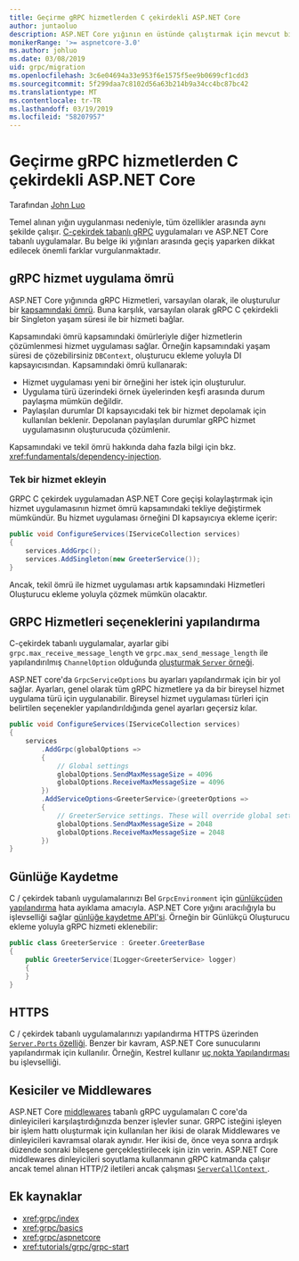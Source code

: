 ```yaml
---
title: Geçirme gRPC hizmetlerden C çekirdekli ASP.NET Core
author: juntaoluo
description: ASP.NET Core yığının en üstünde çalıştırmak için mevcut bir C çekirdek tabanlı gRPC uygulamayı taşımayı öğreneceksiniz.
monikerRange: '>= aspnetcore-3.0'
ms.author: johluo
ms.date: 03/08/2019
uid: grpc/migration
ms.openlocfilehash: 3c6e04694a33e953f6e1575f5ee9b0699cf1cdd3
ms.sourcegitcommit: 5f299daa7c8102d56a63b214b9a34cc4bc87bc42
ms.translationtype: MT
ms.contentlocale: tr-TR
ms.lasthandoff: 03/19/2019
ms.locfileid: "58207957"
---
```

# <a name="migrating-grpc-services-from-c-core-to-aspnet-core"></a>Geçirme gRPC hizmetlerden C çekirdekli ASP.NET Core

Tarafından [John Luo](https://github.com/juntaoluo)

Temel alınan yığın uygulanması nedeniyle, tüm özellikler arasında aynı şekilde çalışır. [C-çekirdek tabanlı gRPC](https://grpc.io/blog/grpc-stacks) uygulamaları ve ASP.NET Core tabanlı uygulamalar. Bu belge iki yığınları arasında geçiş yaparken dikkat edilecek önemli farklar vurgulanmaktadır.

## <a name="grpc-service-implementation-lifetime"></a>gRPC hizmet uygulama ömrü

ASP.NET Core yığınında gRPC Hizmetleri, varsayılan olarak, ile oluşturulur bir [kapsamındaki ömrü](xref:fundamentals/dependency-injection). Buna karşılık, varsayılan olarak gRPC C çekirdekli bir Singleton yaşam süresi ile bir hizmeti bağlar.

Kapsamındaki ömrü kapsamındaki ömürleriyle diğer hizmetlerin çözümlenmesi hizmet uygulaması sağlar. Örneğin kapsamındaki yaşam süresi de çözebilirsiniz `DBContext`, oluşturucu ekleme yoluyla DI kapsayıcısından. Kapsamındaki ömrü kullanarak:

* Hizmet uygulaması yeni bir örneğini her istek için oluşturulur.
* Uygulama türü üzerindeki örnek üyelerinden keşfi arasında durum paylaşma mümkün değildir.
* Paylaşılan durumlar DI kapsayıcıdaki tek bir hizmet depolamak için kullanılan beklenir. Depolanan paylaşılan durumlar gRPC hizmet uygulamasının oluşturucuda çözümlenir. 

Kapsamındaki ve tekil ömrü hakkında daha fazla bilgi için bkz. <xref:fundamentals/dependency-injection>.

### <a name="add-a-singleton-service"></a>Tek bir hizmet ekleyin

GRPC C çekirdek uygulamadan ASP.NET Core geçişi kolaylaştırmak için hizmet uygulamasının hizmet ömrü kapsamındaki tekliye değiştirmek mümkündür. Bu hizmet uygulaması örneğini DI kapsayıcıya ekleme içerir:

```csharp
public void ConfigureServices(IServiceCollection services)
{
    services.AddGrpc();
    services.AddSingleton(new GreeterService());
}
```

Ancak, tekil ömrü ile hizmet uygulaması artık kapsamındaki Hizmetleri Oluşturucu ekleme yoluyla çözmek mümkün olacaktır.

## <a name="configure-grpc-services-options"></a>GRPC Hizmetleri seçeneklerini yapılandırma

C-çekirdek tabanlı uygulamalar, ayarlar gibi `grpc.max_receive_message_length` ve `grpc.max_send_message_length` ile yapılandırılmış `ChannelOption` olduğunda [oluşturmak `Server` örneği](https://grpc.io/grpc/csharp/api/Grpc.Core.Server.html#Grpc_Core_Server__ctor_System_Collections_Generic_IEnumerable_Grpc_Core_ChannelOption__).

ASP.NET core'da `GrpcServiceOptions` bu ayarları yapılandırmak için bir yol sağlar. Ayarları, genel olarak tüm gRPC hizmetlere ya da bir bireysel hizmet uygulama türü için uygulanabilir. Bireysel hizmet uygulaması türleri için belirtilen seçenekler yapılandırıldığında genel ayarları geçersiz kılar.

```csharp
public void ConfigureServices(IServiceCollection services)
{
    services
        .AddGrpc(globalOptions =>
        {
            // Global settings
            globalOptions.SendMaxMessageSize = 4096
            globalOptions.ReceiveMaxMessageSize = 4096
        })
        .AddServiceOptions<GreeterService>(greeterOptions =>
        {
            // GreeterService settings. These will override global settings
            globalOptions.SendMaxMessageSize = 2048
            globalOptions.ReceiveMaxMessageSize = 2048
        })
}
```

## <a name="logging"></a>Günlüğe Kaydetme

C / çekirdek tabanlı uygulamalarınızı Bel `GrpcEnvironment` için [günlükçüden yapılandırma](https://grpc.io/grpc/csharp/api/Grpc.Core.GrpcEnvironment.html?q=size#Grpc_Core_GrpcEnvironment_SetLogger_Grpc_Core_Logging_ILogger_) hata ayıklama amacıyla. ASP.NET Core yığını aracılığıyla bu işlevselliği sağlar [günlüğe kaydetme API'si](xref:fundamentals/logging/index). Örneğin bir Günlükçü Oluşturucu ekleme yoluyla gRPC hizmeti eklenebilir:

```csharp
public class GreeterService : Greeter.GreeterBase
{
    public GreeterService(ILogger<GreeterService> logger)
    {
    }
}
```

## <a name="https"></a>HTTPS

C / çekirdek tabanlı uygulamalarınızı yapılandırma HTTPS üzerinden [ `Server.Ports` özelliği](https://grpc.io/grpc/csharp/api/Grpc.Core.Server.html#Grpc_Core_Server_Ports). Benzer bir kavram, ASP.NET Core sunucularını yapılandırmak için kullanılır. Örneğin, Kestrel kullanır [uç nokta Yapılandırması](xref:fundamentals/servers/kestrel#endpoint-configuration) bu işlevselliği.

## <a name="interceptors-and-middlewares"></a>Kesiciler ve Middlewares

ASP.NET Core [middlewares](xref:fundamentals/middleware/index) tabanlı gRPC uygulamaları C core'da dinleyicileri karşılaştırdığınızda benzer işlevler sunar. GRPC isteğini işleyen bir işlem hattı oluşturmak için kullanılan her ikisi de olarak Middlewares ve dinleyicileri kavramsal olarak aynıdır. Her ikisi de, önce veya sonra ardışık düzende sonraki bileşene gerçekleştirilecek işin izin verin. ASP.NET Core middlewares dinleyicileri soyutlama kullanmanın gRPC katmanda çalışır ancak temel alınan HTTP/2 iletileri ancak çalışması [ `ServerCallContext` ](https://grpc.io/grpc/csharp/api/Grpc.Core.ServerCallContext.html).

## <a name="additional-resources"></a>Ek kaynaklar

* <xref:grpc/index>
* <xref:grpc/basics>
* <xref:grpc/aspnetcore>
* <xref:tutorials/grpc/grpc-start>
